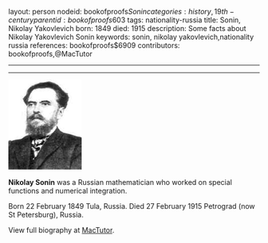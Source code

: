 layout: person
nodeid: bookofproofs$Sonin
categories: history,19th-century
parentid: bookofproofs$603
tags: nationality-russia
title: Sonin, Nikolay Yakovlevich
born: 1849
died: 1915
description: Some facts about Nikolay Yakovlevich Sonin
keywords: sonin, nikolay yakovlevich,nationality russia
references: bookofproofs$6909
contributors: bookofproofs,@MacTutor

---


---

![Sonin.jpg](https://github.com/bookofproofs/bookofproofs.github.io/blob/main/_sources/_assets/images/portraits/Sonin.jpg?raw=true)

**Nikolay Sonin** was a Russian mathematician who worked on special functions and numerical integration.

Born 22 February 1849 Tula, Russia. Died 27 February 1915 Petrograd (now St Petersburg), Russia.


View full biography at [MacTutor](https://mathshistory.st-andrews.ac.uk/Biographies/Sonin/).